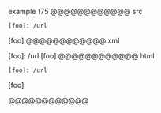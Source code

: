 example 175
@@@@@@@@@@@@ src
```
[foo]: /url
```

[foo]
@@@@@@@@@@@@ xml
<?xml version="1.0" encoding="UTF-8"?>
<!DOCTYPE document SYSTEM "CommonMark.dtd">
<document xmlns="http://commonmark.org/xml/1.0">
  <code_block>[foo]: /url
</code_block>
  <paragraph>
    <text>[foo]</text>
  </paragraph>
</document>
@@@@@@@@@@@@ html
<pre><code>[foo]: /url
</code></pre>
<p>[foo]</p>
@@@@@@@@@@@@
